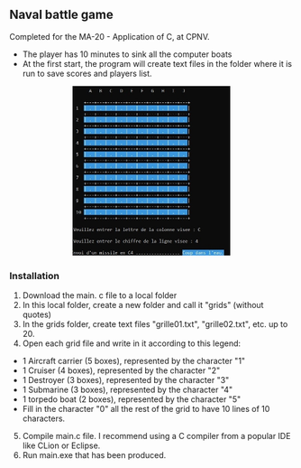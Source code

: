 ## Naval battle game
Completed for the MA-20 - Application of C, at CPNV. 
- The player has 10 minutes to sink all the computer boats
- At the first start, the program will create text files in the folder where it is run to save scores and players list.

<p align="center">
<img src="https://raw.githubusercontent.com/laurentbarraud/bataillenavale/refs/heads/master/bataille-navale-screenshot.jpg" height="300" alt="screenshot of bataille navale" >
</p>

### Installation
1. Download the main. c file to a local folder
2. In this local folder, create a new folder and call it "grids" (without quotes)
3. In the grids folder, create text files "grille01.txt", "grille02.txt", etc. up to 20.
4. Open each grid file and write in it according to this legend:
 - 1 Aircraft carrier (5 boxes), represented by the character "1"
 - 1 Cruiser (4 boxes), represented by the character "2"
 - 1 Destroyer (3 boxes), represented by the character "3"
 - 1 Submarine (3 boxes), represented by the character "4"
 - 1 torpedo boat (2 boxes), represented by the character "5"
 - Fill in the character "0" all the rest of the grid to have 10 lines of 10 characters.
5. Compile main.c file. 
I recommend using a C compiler from a popular IDE like CLion or Eclipse.
6. Run main.exe that has been produced.

